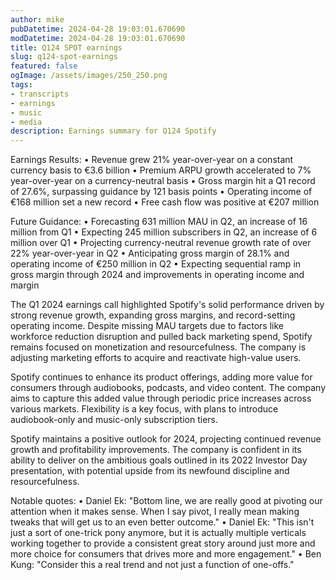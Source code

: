 ```yaml
---
author: mike
pubDatetime: 2024-04-28 19:03:01.670690
modDatetime: 2024-04-28 19:03:01.670690
title: Q124 SPOT earnings
slug: q124-spot-earnings
featured: false
ogImage: /assets/images/250_250.png
tags:
- transcripts
- earnings
- music
- media
description: Earnings summary for Q124 Spotify
---
```

Earnings Results:
• Revenue grew 21% year-over-year on a constant currency basis to €3.6 billion
• Premium ARPU growth accelerated to 7% year-over-year on a currency-neutral basis
• Gross margin hit a Q1 record of 27.6%, surpassing guidance by 121 basis points 
• Operating income of €168 million set a new record
• Free cash flow was positive at €207 million

Future Guidance:
• Forecasting 631 million MAU in Q2, an increase of 16 million from Q1
• Expecting 245 million subscribers in Q2, an increase of 6 million over Q1
• Projecting currency-neutral revenue growth rate of over 22% year-over-year in Q2
• Anticipating gross margin of 28.1% and operating income of €250 million in Q2
• Expecting sequential ramp in gross margin through 2024 and improvements in operating income and margin

The Q1 2024 earnings call highlighted Spotify's solid performance driven by strong revenue growth, expanding gross margins, and record-setting operating income. Despite missing MAU targets due to factors like workforce reduction disruption and pulled back marketing spend, Spotify remains focused on monetization and resourcefulness. The company is adjusting marketing efforts to acquire and reactivate high-value users.

Spotify continues to enhance its product offerings, adding more value for consumers through audiobooks, podcasts, and video content. The company aims to capture this added value through periodic price increases across various markets. Flexibility is a key focus, with plans to introduce audiobook-only and music-only subscription tiers.

Spotify maintains a positive outlook for 2024, projecting continued revenue growth and profitability improvements. The company is confident in its ability to deliver on the ambitious goals outlined in its 2022 Investor Day presentation, with potential upside from its newfound discipline and resourcefulness.

Notable quotes:
• Daniel Ek: "Bottom line, we are really good at pivoting our attention when it makes sense. When I say pivot, I really mean making tweaks that will get us to an even better outcome."
• Daniel Ek: "This isn't just a sort of one-trick pony anymore, but it is actually multiple verticals working together to provide a consistent great story around just more and more choice for consumers that drives more and more engagement."
• Ben Kung: "Consider this a real trend and not just a function of one-offs."